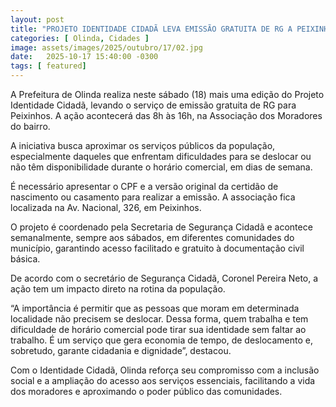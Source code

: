 ```yaml
---
layout: post
title: "PROJETO IDENTIDADE CIDADÃ LEVA EMISSÃO GRATUITA DE RG A PEIXINHOS, NESTE SÁBADO (18)"
categories: [ Olinda, Cidades ]
image: assets/images/2025/outubro/17/02.jpg
date:   2025-10-17 15:40:00 -0300
tags: [ featured]
---
```

A Prefeitura de Olinda realiza neste sábado (18) mais uma edição do Projeto Identidade Cidadã, levando o serviço de emissão gratuita de RG para Peixinhos. A ação acontecerá das 8h às 16h, na Associação dos Moradores do bairro. 

A iniciativa busca aproximar os serviços públicos da população, especialmente daqueles que enfrentam dificuldades para se deslocar ou não têm disponibilidade durante o horário comercial, em dias de semana.

É necessário apresentar o CPF e a versão original da certidão de nascimento ou casamento para realizar a emissão. A associação fica localizada na Av. Nacional, 326, em Peixinhos. 

O projeto é coordenado pela Secretaria de Segurança Cidadã e acontece semanalmente, sempre aos sábados, em diferentes comunidades do município, garantindo acesso facilitado e gratuito à documentação civil básica.

De acordo com o secretário de Segurança Cidadã, Coronel Pereira Neto, a ação tem um impacto direto na rotina da população.

“A importância é permitir que as pessoas que moram em determinada localidade não precisem se deslocar. Dessa forma, quem trabalha e tem dificuldade de horário comercial pode tirar sua identidade sem faltar ao trabalho. É um serviço que gera economia de tempo, de deslocamento e, sobretudo, garante cidadania e dignidade”, destacou.

Com o Identidade Cidadã, Olinda reforça seu compromisso com a inclusão social e a ampliação do acesso aos serviços essenciais, facilitando a vida dos moradores e aproximando o poder público das comunidades.
